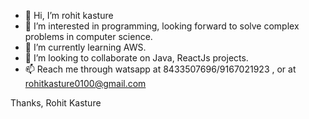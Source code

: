 - 👋 Hi, I’m rohit kasture
- 👀 I’m interested in programming, looking forward to solve complex problems in computer science.
- 🌱 I’m currently learning AWS.
- 💞️ I’m looking to collaborate on Java, ReactJs projects.
- 📫 Reach me through watsapp at 8433507696/9167021923 , or at rohitkasture0100@gmail.com

Thanks, 
Rohit Kasture
